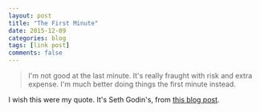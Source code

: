 ```yaml
---
layout: post
title: "The First Minute"
date: 2015-12-09
categories: blog
tags: [link post]
comments: false
---
```


>I'm not good at the last minute. It's really fraught with risk and extra expense. I'm much better doing things the first minute instead.

I wish this were my quote. It's Seth Godin's<!--futurepost-->, from <a href="http://sethgodin.typepad.com/seths_blog/2015/12/the-last-minute.html">this blog post</a>.
